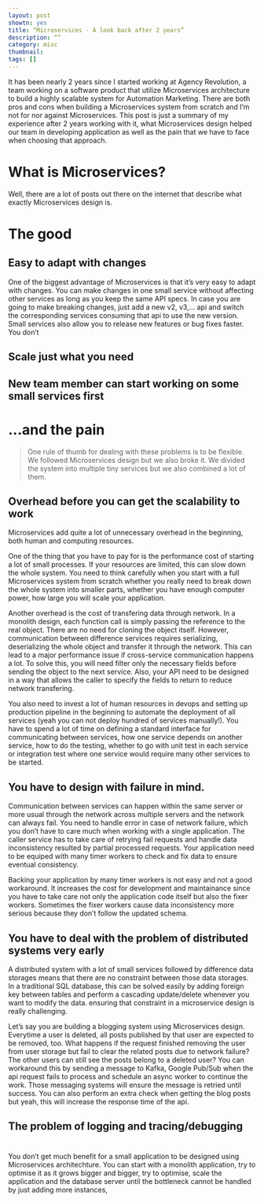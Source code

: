 ```yaml
---
layout: post
showtn: yes
title: “Microservices - A look back after 2 years”
description: “”
category: misc
thumbnail:
tags: []
---
```


It has been nearly 2 years since I started working at Agency Revolution, a team working on a software product that utilize Microservices architecture to build a highly scalable system for Automation Marketing. There are both pros and cons when building a Microservices system from scratch and I’m not for nor against Microservices. This post is just a summary of my experience after 2 years working with it, what Microservices design helped our team in developing application as well as the pain that we have to face when choosing that approach.

# What is Microservices?

Well, there are a lot of posts out there on the internet that describe what exactly Microservices design is.
#
# The good

## Easy to adapt with changes

One of the biggest advantage of Microservices is that it’s very easy to adapt with changes. You can make changes in one small service without affecting other services as long as you keep the same API specs. In case you are going to make breaking changes, just add a new v2, v3,... api and switch the corresponding services consuming that api to use the new version. Small services also allow you to release new features or bug fixes faster. You don’t

## Scale just what you need

## New team member can start working on some small services first

#  ...and the pain

> One rule of thumb for dealing with these problems is to be flexible. We followed Microservices design but we also broke it. We divided the system into multiple tiny services but we also combined a lot of them.

## Overhead before you can get the scalability to work

Microservices add quite a lot of unnecessary overhead in the beginning, both human and computing resources.

One of the thing that you have to pay for is the performance cost of starting a lot of small processes. If your resources are limited, this can slow down the whole system. You need to think carefully when you start with a full Microservices system from scratch whether you really need to break down the whole system into smaller parts, whether you have enough computer power, how large you will scale your application.

Another overhead is the cost of transfering data through network. In a monolith design, each function call is simply passing the reference to the real object. There are no need for cloning the object itself. However, communication between difference services requires serializing, deserializing the whole object and transfer it through the network. This can lead to a major performance issue if cross-service communication happens a lot. To solve this, you will need filter only the necessary fields before sending the object to the next service. Also, your API need to be designed in a way that allows the caller to specify the fields to return to reduce network transfering.

You also need to invest a lot of human resources in devops and setting up production pipeline in the beginning to automate the deployment of all services (yeah you can not deploy hundred of services manually!). You have to spend a lot of time on defining a standard interface for communicating between services, how one service depends on another service, how to do the testing, whether to go with unit test in each service or integration test where one service would require many other services to be started.

## You have to design with failure in mind.

Communication between services can happen within the same server or more usual through the network across multiple servers and the network can always fail. You need to handle error in case of network failure, which you don’t have to care much when working with a single application. The caller service has to take care of retrying fail requests and handle data inconsistency resulted by partial processed requests. Your application need to be equiped with many timer workers to check and fix data to ensure eventual consistency.

Backing your application by many timer workers is not easy and not a good workaround. It increases the cost for development and maintainance since you have to take care not only the application code itself but also the fixer workers. Sometimes the fixer workers cause data inconsistency more serious because they don’t follow the updated schema.

## You have to deal with the problem of distributed systems very early

A distributed system with a lot of small services followed by difference data storages means that there are no constraint between those data storages. In a traditional SQL database, this can be solved easily by adding foreign key between tables and perform a cascading update/delete whenever you want to modify the data. ensuring that constraint in a microservice design is really challenging.

Let’s say you are building a blogging system using Microservices design. Everytime a user is deleted, all posts published by that user are expected to be removed, too. What happens if the request finished removing the user from user storage but fail to clear the related posts due to network failure? The other users can still see the posts belong to a deleted user? You can workaround this by sending a message to Kafka, Google Pub/Sub when the api request fails to process and schedule an async worker to continue the work. Those messaging systems will ensure the message is retried until success. You can also perform an extra check when getting the blog posts but yeah, this will increase the response time of the api.

## The problem of logging and tracing/debugging

#

You don’t get much benefit for a small application to be designed using Microservices architechture. You can start with a monolith application, try to optimise it as it grows bigger and bigger, try to optimise, scale the application and the database server until the bottleneck cannot be handled by just adding more instances,
